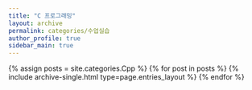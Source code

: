 ```yaml
---
title: "C 프로그래밍"
layout: archive
permalink: categories/수업실습
author_profile: true
sidebar_main: true
---
```


{% assign posts = site.categories.Cpp %}
{% for post in posts %} {% include archive-single.html type=page.entries_layout %} {% endfor %}
